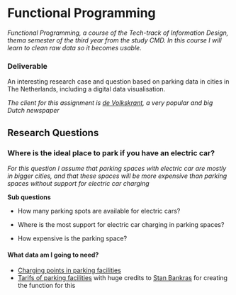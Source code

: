 # Functional Programming

*Functional Programming, a course of the Tech-track of Information Design, thema semester of the third year from the study CMD. In this course I will learn to clean raw data so it becomes usable.*

### Deliverable

An interesting research case and question based on parking data in cities in The Netherlands, including a digital data visualisation.

*The client for this assignment is [de Volkskrant](https://www.volkskrant.nl/), a very popular and big Dutch newspaper*

## Research Questions 

### Where is the ideal place to park if you have an electric car?

*For this question I assume that parking spaces with electric car are mostly in bigger cities, and that these spaces will be more expensive than parking spaces without support for electric car charging*

**Sub questions**

* How many parking spots are available for electric cars?

* Where is the most support for electric car charging in parking spaces?

* How expensive is the parking space?

#### What data am I going to need?

* [Charging points in parking facilities](https://opendata.rdw.nl/Parkeren/Open-Data-Parkeren-SPECIFICATIES-PARKEERGEBIED/b3us-f26s)
* [Tarifs of parking facilities](https://github.com/StanBankras/functional-programming/blob/7b103e400c03b80f58c1b2a4acc710a336ca5951/src/js/index.js#L70-L129) with huge credits to [Stan Bankras](https://github.com/StanBankras/) for creating the function for this
